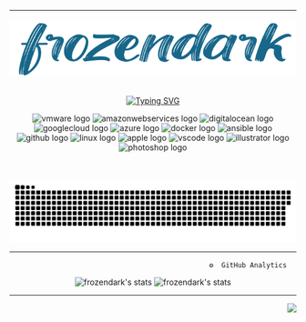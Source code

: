   ---

<div align="center">
<img src="https://github.com/frozendark01/frozendark01/blob/main/frzndrk-git.png">
</div>
<br />
<p align="center">
<a href="https://git.io/typing-svg"><img src="https://readme-typing-svg.herokuapp.com?font=Philosopher&size=30&duration=4000&pause=44000&color=298EBBFF&background=CFCFCF00&center=true&vCenter=true&width=450&lines=Tehnologies+%26+tools+i+use" alt="Typing SVG" /></a>
</p>
<div align="center">
<img src="https://github.com/walkxcode/Dashboard-Icons/blob/11899c403f3a60336c11dd247cdcc95795530a1a/png/vmwarevcenter.png" height="45" width="45" alt="vmware logo"  />
  <img src="https://cdn.jsdelivr.net/gh/devicons/devicon/icons/amazonwebservices/amazonwebservices-original.svg" height="40" width="52" alt="amazonwebservices logo"  />
  <img src="https://cdn.jsdelivr.net/gh/devicons/devicon/icons/digitalocean/digitalocean-original.svg" height="40" width="52" alt="digitalocean logo"  />
  <img src="https://cdn.jsdelivr.net/gh/devicons/devicon/icons/googlecloud/googlecloud-original.svg" height="40" width="52" alt="googlecloud logo"  />
  <img src="https://cdn.jsdelivr.net/gh/devicons/devicon/icons/azure/azure-original.svg" height="40" width="52" alt="azure logo"  />
  <img src="https://cdn.jsdelivr.net/gh/devicons/devicon/icons/docker/docker-original.svg" height="40" width="52" alt="docker logo"  />
  <img src="https://cdn.jsdelivr.net/gh/devicons/devicon/icons/ansible/ansible-plain.svg" height="40" width="52" alt="ansible logo"  />
  <img src="https://cdn.jsdelivr.net/gh/devicons/devicon/icons/github/github-original.svg" height="40" width="52" alt="github logo"  />
  <img src="https://cdn.jsdelivr.net/gh/devicons/devicon/icons/linux/linux-original.svg" height="40" width="52" alt="linux logo"  />
  <img src="https://cdn.jsdelivr.net/gh/devicons/devicon/icons/apple/apple-original.svg" height="40" width="52" alt="apple logo"  />
  <img src="https://cdn.jsdelivr.net/gh/devicons/devicon/icons/vscode/vscode-original.svg" height="40" width="52" alt="vscode logo"  />
  <img src="https://cdn.jsdelivr.net/gh/devicons/devicon/icons/illustrator/illustrator-plain.svg" height="40" width="52" alt="illustrator logo"  />
  <img src="https://cdn.jsdelivr.net/gh/devicons/devicon/icons/photoshop/photoshop-plain.svg" height="40" width="52" alt="photoshop logo"  />
</div>

<br />
<br />

<p align="center">
<img width="700" src="https://github.com/frozendark01/frozendark01/blob/main/github-snake.svg" />
</p>

  ---
                                                     ⚙️  GitHub Analytics
                                           
<p align="center">
	<img src="https://github-readme-stats.vercel.app/api?username=frozendark01&count_private=trues&line_height=20&card_width=400&include_all_commits=false&how_icons=true&theme=github_dark" alt="frozendark's stats" />
	<img src="https://github-readme-stats.vercel.app/api/top-langs?username=frozendark01&count_private=trues&card_width=300&show_icons=true&locale=en&layout=compact&theme=github_dark" alt="frozendark's stats"/>
</p>

  ---
<div align="right">
 <img src="https://visitor-badge.laobi.icu/badge?page_id=frozendark01"  /> 
  </div>
